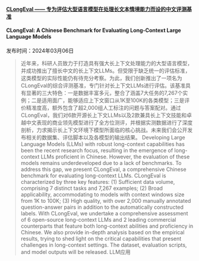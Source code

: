 #### [CLongEval —— 专为评估大型语言模型在处理长文本情境能力而设的中文评测基准](https://arxiv.org/abs/2403.03514)
#### CLongEval: A Chinese Benchmark for Evaluating Long-Context Large Language Models
发布时间：2024年03月06日
> 近年来，科研人员致力于打造具有强大长上下文处理能力的大型语言模型，并成功推出了擅长中文的长上下文LLMs。但受限于缺乏统一的评估标准，这类模型的实际性能仍有待充分考察。为此，我们创新推出了一项名为CLongEval的综合评测基准，专门针对长上下文LLMs进行评估。该基准具有显著的三大特色：一是数据丰富多元，整合了涵盖7大任务的7,267个实例；二是适用面广，能够适应上下文窗口从1K至100K的各类模型；三是评价精准度高，额外包含了超2,000组人工标注的问题与答案配对。通过CLongEval，我们对6款开源长上下文LLMs以及2款兼具长上下文技能和卓越中文表现的商业领先模型进行了全方位测评，并根据实测数据进行了深度剖析，力求揭示长上下文环境下模型所面临的核心挑战。未来我们会公开发布相关的数据集、评估脚本以及各模型的输出结果。
> Developing Large Language Models (LLMs) with robust long-context capabilities has been the recent research focus, resulting in the emergence of long-context LLMs proficient in Chinese. However, the evaluation of these models remains underdeveloped due to a lack of benchmarks. To address this gap, we present CLongEval, a comprehensive Chinese benchmark for evaluating long-context LLMs. CLongEval is characterized by three key features: (1) Sufficient data volume, comprising 7 distinct tasks and 7,267 examples; (2) Broad applicability, accommodating to models with context windows size from 1K to 100K; (3) High quality, with over 2,000 manually annotated question-answer pairs in addition to the automatically constructed labels. With CLongEval, we undertake a comprehensive assessment of 6 open-source long-context LLMs and 2 leading commercial counterparts that feature both long-context abilities and proficiency in Chinese. We also provide in-depth analysis based on the empirical results, trying to shed light on the critical capabilities that present challenges in long-context settings. The dataset, evaluation scripts, and model outputs will be released.
LLM应用